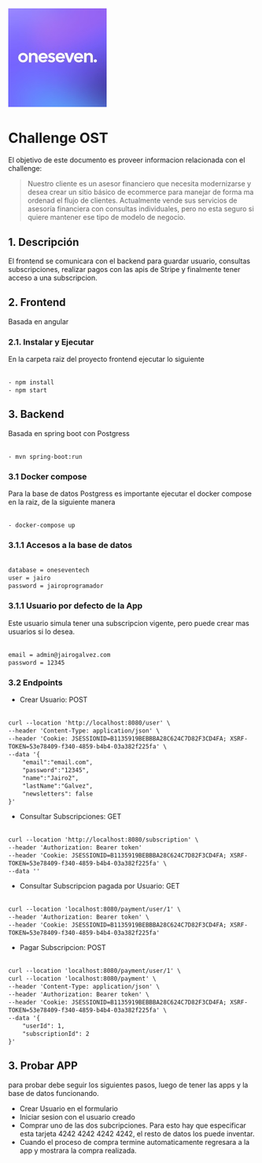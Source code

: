 # ![Logo-template](images/logo.jpeg)
# Challenge OST

El objetivo de este documento es proveer informacion relacionada con el challenge:

> Nuestro cliente es un asesor financiero que necesita modernizarse y desea crear un
sitio básico de ecommerce para manejar de forma ma ordenad el flujo de clientes. Actualmente
vende sus servicios de asesoría financiera con consultas individuales, pero no esta seguro si
quiere mantener ese tipo de modelo de negocio.

## 1. Descripción
El frontend se comunicara con el backend para guardar usuario, consultas subscripciones, realizar pagos con las apis de Stripe y finalmente tener acceso a una subscripcion. 

## 2. Frontend

Basada en angular

### 2.1. Instalar y Ejecutar

En la carpeta raiz del proyecto frontend ejecutar lo siguiente

<pre><code>
- npm install
- npm start
</code></pre>

## 3. Backend
Basada en spring boot con Postgress

<pre><code>
- mvn spring-boot:run 
</code></pre>

### 3.1 Docker compose

Para la base de datos Postgress es importante ejecutar el docker compose en la raiz, de la siguiente manera
<pre><code>
- docker-compose up
</code></pre>

### 3.1.1 Accesos a la base de datos
<pre><code>
database = oneseventech
user = jairo
password = jairoprogramador
</code></pre>

### 3.1.1 Usuario por defecto de la App
Este usuario simula tener una subscripcion vigente, pero puede crear mas usuarios si lo desea.
<pre><code>
email = admin@jairogalvez.com
password = 12345
</code></pre>


### 3.2 Endpoints

- Crear Usuario: POST
<pre><code>
curl --location 'http://localhost:8080/user' \
--header 'Content-Type: application/json' \
--header 'Cookie: JSESSIONID=B1135919BEBBBA28C624C7D82F3CD4FA; XSRF-TOKEN=53e78409-f340-4859-b4b4-03a382f225fa' \
--data '{
    "email":"email.com",
    "password":"12345",
    "name":"Jairo2",
    "lastName":"Galvez",
    "newsletters": false
}'
</code></pre>

- Consultar Subscripciones: GET
<pre><code>
curl --location 'http://localhost:8080/subscription' \
--header 'Authorization: Bearer token'
--header 'Cookie: JSESSIONID=B1135919BEBBBA28C624C7D82F3CD4FA; XSRF-TOKEN=53e78409-f340-4859-b4b4-03a382f225fa' \
--data ''
</code></pre>

- Consultar Subscripcion pagada por Usuario: GET
<pre><code>
curl --location 'localhost:8080/payment/user/1' \
--header 'Authorization: Bearer token' \
--header 'Cookie: JSESSIONID=B1135919BEBBBA28C624C7D82F3CD4FA; XSRF-TOKEN=53e78409-f340-4859-b4b4-03a382f225fa'
</code></pre>

- Pagar Subscripcion: POST
<pre><code>
curl --location 'localhost:8080/payment/user/1' \
curl --location 'localhost:8080/payment' \
--header 'Content-Type: application/json' \
--header 'Authorization: Bearer token' \
--header 'Cookie: JSESSIONID=B1135919BEBBBA28C624C7D82F3CD4FA; XSRF-TOKEN=53e78409-f340-4859-b4b4-03a382f225fa' \
--data '{
    "userId": 1,
    "subscriptionId": 2
}'
</code></pre>

## 3. Probar APP

para probar debe seguir los siguientes pasos, luego de tener las apps y la base de datos funcionando.

- Crear Usuario en el formulario
- Iniciar sesion con el usuario creado
- Comprar uno de las dos subcripciones. Para esto hay que especificar esta tarjeta 4242 4242 4242 4242, el resto de datos los puede inventar.
- Cuando el proceso de compra termine automaticamente regresara a la app y mostrara la compra realizada.
